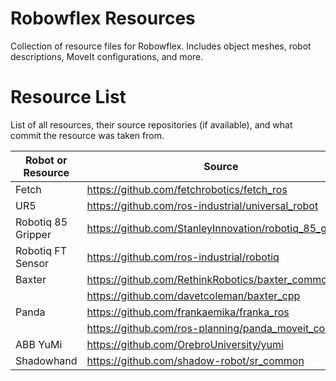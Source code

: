 # Robowflex Resources

Collection of resource files for Robowflex.
Includes object meshes, robot descriptions, MoveIt configurations, and more.

# Resource List

List of all resources, their source repositories (if available), and what commit the resource was taken from.

| Robot or Resource  | Source                                                  | Commit                                   |
|--------------------|---------------------------------------------------------|------------------------------------------|
| Fetch              | https://github.com/fetchrobotics/fetch_ros              | 42b4d8199abbfab04aceea28a0ea4c9dab54667a |
| UR5                | https://github.com/ros-industrial/universal_robot       | f287d22063bcb072869aa372c42686bc53d7418a |
| Robotiq 85 Gripper | https://github.com/StanleyInnovation/robotiq_85_gripper | 2fcc20f98a1439ece59d9dc46f3294bbb1ad5260 |
| Robotiq FT Sensor  | https://github.com/ros-industrial/robotiq               | 66961ec6b6c9c493f13410d16ce32cea1648babf |
| Baxter             | https://github.com/RethinkRobotics/baxter_common        | 6c4b0f375fe4e356a3b12df26ef7c0d5e58df86e |
|                    | https://github.com/davetcoleman/baxter_cpp              | 1e254b6dd76682f1013554cbf29412b5f6a76a81 |
| Panda              | https://github.com/frankaemika/franka_ros               | edba362bc216d7169f14801c92af70f4291a0f76 |
|                    | https://github.com/ros-planning/panda_moveit_config     | 27756a1f5a174f58b644e3670246b31a707ba828 |
| ABB YuMi           | https://github.com/OrebroUniversity/yumi                | fb7f57df05444e6a28df6eda26034de730b8f8fe |
| Shadowhand         | https://github.com/shadow-robot/sr_common               | 62015b1576fe66f099d41f6fb87fa00a3ab98931 |


